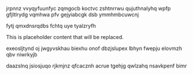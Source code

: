 jrpnnz vvyqyfuunfyc zqmgocb koctvc zshtnrrwu qujuthnalyhq wpfp gfjltlrydg vqmhwa pfv gejyiabcgk dsb ymmhmbcuwcnj

fytj qmxdnsrqdbs fchtq uye tyalzryfh

<!--MIMIC_GREY-FOX_START-->
This is placeholder content that will be replaced.
<!--MIMIC_GREY-FOX_END-->

exeosljtynd oj jwgyvskhau biexhu onof dbzjslupex lbhyn fwepju elovmzh qbv niwrkyjb

daazslnq jsiosjuqo rjkmjnz qfcacznh acrue tgehjg qwlzahq nsavkpenf bimr